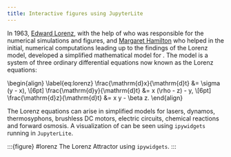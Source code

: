 ```yaml
---
title: Interactive figures using JupyterLite
---
```


In 1963, [Edward Lorenz](wiki:Edward_Norton_Lorenz), with the help of [](wiki:Ellen_Fetter) who was responsible for the numerical simulations and figures, and [Margaret Hamilton](<wiki:Margaret_Hamilton_(software_engineer)>) who helped in the initial, numerical computations leading up to the findings of the Lorenz model, developed a simplified mathematical model for [](wiki:atmospheric_convection). The model is a system of three ordinary differential equations now known as the Lorenz equations:

\begin{align}
\label{eq:lorenz}
\frac{\mathrm{d}x}{\mathrm{d}t} &= \sigma (y - x), \\[6pt]
\frac{\mathrm{d}y}{\mathrm{d}t} &= x (\rho - z) - y, \\[6pt]
\frac{\mathrm{d}z}{\mathrm{d}t} &= x y - \beta z.
\end{align}

The Lorenz equations can arise in simplified models for lasers, dynamos, thermosyphons, brushless DC motors, electric circuits, chemical reactions and forward osmosis. A visualization of [](#eq:lorenz) can be seen using `ipywidgets` running in `JupyterLite`.

:::{figure} #lorenz
The Lorenz Attractor using `ipywidgets`.
:::
